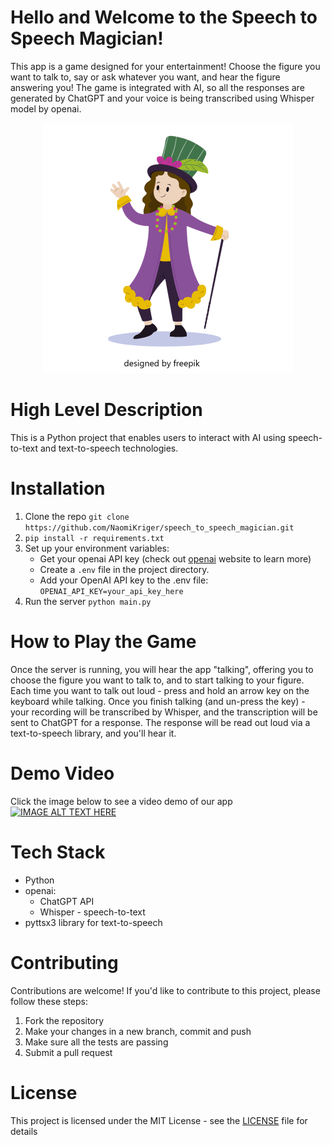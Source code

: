 # Hello and Welcome to the Speech to Speech Magician!
This app is a game designed for your entertainment!
Choose the figure you want to talk to, say or ask whatever you want, and hear the figure answering you!
The game is integrated with AI, so all the responses are generated by ChatGPT 
and your voice is being transcribed using Whisper model by openai.

<div style="text-align:center;">
  <img src=src/pics/magician.png width="400" alt="Magician">
</div>

# High Level Description
This is a Python project that enables users to interact with AI
using speech-to-text and text-to-speech technologies.


# Installation
1. Clone the repo `git clone https://github.com/NaomiKriger/speech_to_speech_magician.git`
2. `pip install -r requirements.txt`
3. Set up your environment variables:
   * Get your openai API key (check out [openai](https://openai.com) website to learn more)
   * Create a `.env` file in the project directory.
   * Add your OpenAI API key to the .env file: `OPENAI_API_KEY=your_api_key_here`
4. Run the server `python main.py`

# How to Play the Game
Once the server is running, you will hear the app "talking", 
offering you to choose the figure you want to talk to, and to start talking to your figure.
Each time you want to talk out loud - press and hold an arrow key on the keyboard while talking.
Once you finish talking (and un-press the key) - your recording will be transcribed by Whisper, 
and the transcription will be sent to ChatGPT for a response. 
The response will be read out loud via a text-to-speech library, and you'll hear it.

# Demo Video
Click the image below to see a video demo of our app
[![IMAGE ALT TEXT HERE](https://img.youtube.com/vi/-Y6dZFMWAbg/0.jpg)](https://www.youtube.com/watch?v=-Y6dZFMWAbg)


# Tech Stack
* Python
* openai: 
  * ChatGPT API
  * Whisper - speech-to-text
* pyttsx3 library for text-to-speech

# Contributing
Contributions are welcome! If you'd like to contribute to this project, please follow these steps:
1. Fork the repository
2. Make your changes in a new branch, commit and push
3. Make sure all the tests are passing
4. Submit a pull request

# License
This project is licensed under the MIT License - see the [LICENSE](LICENSE) file for details